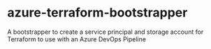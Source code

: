 # azure-terraform-bootstrapper
A bootstrapper to create a service principal and storage account for Terraform to use with an Azure DevOps Pipeline
